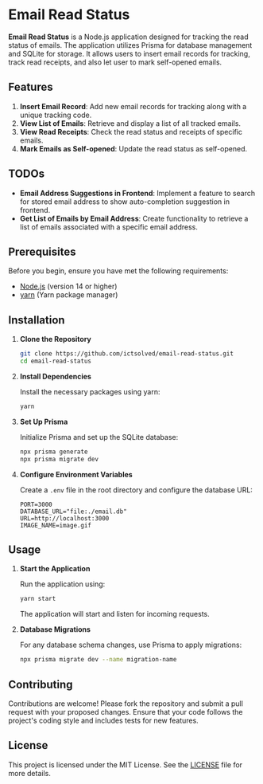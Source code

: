 # Email Read Status

**Email Read Status** is a Node.js application designed for tracking the read status of emails. The application utilizes Prisma for database management and SQLite for storage. It allows users to insert email records for tracking, track read receipts, and also let user to mark self-opened emails.

## Features

1. **Insert Email Record**: Add new email records for tracking along with a unique tracking code.
2. **View List of Emails**: Retrieve and display a list of all tracked emails.
3. **View Read Receipts**: Check the read status and receipts of specific emails.
4. **Mark Emails as Self-opened**: Update the read status as self-opened.

## TODOs

- **Email Address Suggestions in Frontend**: Implement a feature to search for stored email address to show auto-completion suggestion in frontend.
- **Get List of Emails by Email Address**: Create functionality to retrieve a list of emails associated with a specific email address.

## Prerequisites

Before you begin, ensure you have met the following requirements:

- [Node.js](https://nodejs.org/) (version 14 or higher)
- [yarn](https://yarnpkg.com/) (Yarn package manager)

## Installation

1. **Clone the Repository**

   ```bash
   git clone https://github.com/ictsolved/email-read-status.git
   cd email-read-status
   ```

2. **Install Dependencies**

   Install the necessary packages using yarn:

   ```bash
   yarn
   ```

3. **Set Up Prisma**

   Initialize Prisma and set up the SQLite database:

   ```bash
   npx prisma generate
   npx prisma migrate dev
   ```

4. **Configure Environment Variables**

   Create a `.env` file in the root directory and configure the database URL:

   ```env
   PORT=3000
   DATABASE_URL="file:./email.db"
   URL=http://localhost:3000
   IMAGE_NAME=image.gif
   ```

## Usage

1. **Start the Application**

   Run the application using:

   ```bash
   yarn start
   ```

   The application will start and listen for incoming requests.

2. **Database Migrations**

   For any database schema changes, use Prisma to apply migrations:

   ```bash
   npx prisma migrate dev --name migration-name
   ```

## Contributing

Contributions are welcome! Please fork the repository and submit a pull request with your proposed changes. Ensure that your code follows the project's coding style and includes tests for new features.

## License

This project is licensed under the MIT License. See the [LICENSE](LICENSE) file for more details.
